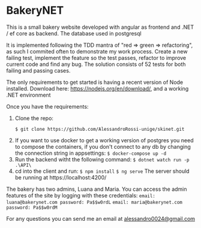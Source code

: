 # BakeryNET
This is a small bakery website developed with angular as frontend and .NET / ef core as backend. The database used in postgresql

It is implemented following the TDD mantra of "red => green => refactoring", as such I commited often to demonstrate my work process. Create a new failing test, implement the feature so the test passes, refactor to improve current code and find any bug.
The solution consists of 52 tests for both failing and passing cases.

The only requirements to get started is having a recent version of Node installed. Download here: https://nodejs.org/en/download/, and a working .NET environment

Once you have the requirements:

 1. Clone the repo:
	```shell
	$ git clone https://github.com/AlessandroRossi-unige/skinet.git
 2. If you want to use docker to get a working version of postgres you need to compose the containers, if you don't connect to any db by changing the connection string in appsettings:
 `$ docker-compose up -d`
 3. Run the backend witht the following command:
`$ dotnet watch run -p .\API\`
 5. cd into the client and run:
 `$ npm install`
 `$ ng serve`
The server should be running at https://localhost:4200/

The bakery has two admins, Luana and Maria. You can access the admin features of the site by logging with these credentials:
`email: luana@bakerynet.com password: Pa$$w0rdL`
`email: maria@bakerynet.com password: Pa$$w0rdM`

For any questions you can send me an email at alessandro0024@gmail.com
